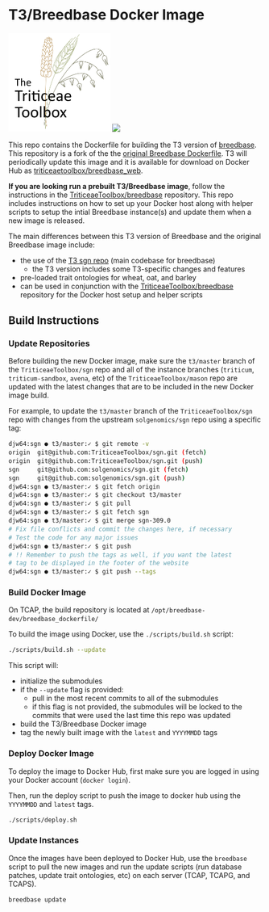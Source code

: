 # T3/Breedbase Docker Image

<p float="left">
  <img src="T3.png" width="40%">
  <img src="Breedbase.png" width="40%">
</p>

This repo contains the Dockerfile for building the T3 version of [breedbase](https://breedbase.org).  This repository is a fork of the the [original Breedbase Dockerfile](https://github.com/solgenomics/breedbase_dockerfile).  T3 will periodically update this image and it is available for download on Docker Hub as [triticeaetoolbox/breedbase_web](https://hub.docker.com/r/triticeaetoolbox/breedbase_web).

**If you are looking run a prebuilt T3/Breedbase image**, follow the instructions in the [TriticeaeToolbox/breedbase](https://github.com/TriticeaeToolbox/breedbase) repository.  This repo includes instructions on how to set up your Docker host along with helper scripts to setup the intial Breedbase instance(s) and update them when a new image is released.

The main differences between this T3 version of Breedbase and the original Breedbase image include:

- the use of the [T3 sgn repo](https://github.com/TriticeaeToolbox/sgn) (main codebase for breedbase)
    - the T3 version includes some T3-specific changes and features
- pre-loaded trait ontologies for wheat, oat, and barley
- can be used in conjunction with the [TriticeaeToolbox/breedbase](https://github.com/TriticeaeToolbox/breedbase) repository for the Docker host setup and helper scripts

## Build Instructions

### Update Repositories

Before building the new Docker image, make sure the `t3/master` branch of the `TriticeaeToolbox/sgn` repo and all of the instance branches (`triticum`, `triticum-sandbox`, `avena`, etc) of the `TriticeaeToolbox/mason` repo are updated with the latest changes that are to be included in the new Docker image build.

For example, to update the `t3/master` branch of the `TriticeaeToolbox/sgn` repo with changes from the upstream `solgenomics/sgn` repo using a specific tag:

```bash
djw64:sgn ● t3/master:✓ $ git remote -v
origin  git@github.com:TriticeaeToolbox/sgn.git (fetch)
origin  git@github.com:TriticeaeToolbox/sgn.git (push)
sgn     git@github.com:solgenomics/sgn.git (fetch)
sgn     git@github.com:solgenomics/sgn.git (push)
djw64:sgn ● t3/master:✓ $ git fetch origin
djw64:sgn ● t3/master:✓ $ git checkout t3/master
djw64:sgn ● t3/master:✓ $ git pull
djw64:sgn ● t3/master:✓ $ git fetch sgn
djw64:sgn ● t3/master:✓ $ git merge sgn-309.0
# Fix file conflicts and commit the changes here, if necessary
# Test the code for any major issues
djw64:sgn ● t3/master:✓ $ git push
# !! Remember to push the tags as well, if you want the latest 
# tag to be displayed in the footer of the website
djw64:sgn ● t3/master:✓ $ git push --tags
```

### Build Docker Image

On TCAP, the build repository is located at `/opt/breedbase-dev/breedbase_dockerfile/`

To build the image using Docker, use the `./scripts/build.sh` script:

```sh
./scripts/build.sh --update
```

This script will:

- initialize the submodules
- if the `--update` flag is provided:
  - pull in the most recent commits to all of the submodules
  - if this flag is not provided, the submodules will be locked to the commits that were used the last time this repo was updated
- build the T3/Breedbase Docker image
- tag the newly built image with the `latest` and `YYYYMMDD` tags

### Deploy Docker Image

To deploy the image to Docker Hub, first make sure you are logged in using your Docker account (`docker login`).

Then, run the deploy script to push the image to docker hub using the `YYYYMMDD` and `latest` tags.

```sh
./scripts/deploy.sh
```

### Update Instances

Once the images have been deployed to Docker Hub, use the `breedbase` script to pull the new images and run the update scripts (run database patches, update trait ontologies, etc) on each server (TCAP, TCAPG, and TCAPS).

```sh
breedbase update
```
